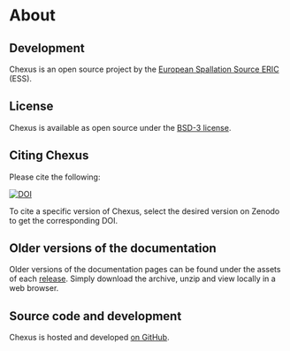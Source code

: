 # About

## Development

Chexus is an open source project by the [European Spallation Source ERIC](https://europeanspallationsource.se/) (ESS).

## License

Chexus is available as open source under the [BSD-3 license](https://opensource.org/licenses/BSD-3-Clause).

## Citing Chexus

Please cite the following:

[![DOI](https://zenodo.org/badge/FIXME.svg)](https://zenodo.org/doi/10.5281/zenodo.FIXME)

To cite a specific version of Chexus, select the desired version on Zenodo to get the corresponding DOI.

## Older versions of the documentation

Older versions of the documentation pages can be found under the assets of each [release](https://github.com/scipp/chexus/releases).
Simply download the archive, unzip and view locally in a web browser.

## Source code and development

Chexus is hosted and developed [on GitHub](https://github.com/scipp/chexus).
